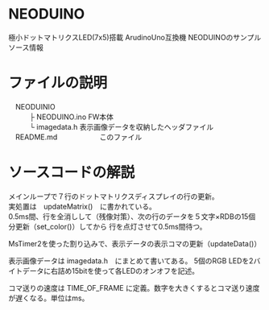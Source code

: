# NEODUINO

極小ドットマトリクスLED(7x5)搭載 ArudinoUno互換機 NEODUINOのサンプルソース情報

# ファイルの説明
　NEODUINIO  
　　　├ NEODUINO.ino   FW本体  
　　　└ imagedata.h    表示画像データを収納したヘッダファイル  
　README.md　　　　　　このファイル
 
 
 # ソースコードの解説
  メインループで７行のドットマトリクスディスプレイの行の更新。  
  実処置は　updateMatrix()　に書かれている。  
  0.5ms間、行を全消しして（残像対策）、次の行のデータを５文字×RDBの15個分更新（set_color()）してから
  行を点灯させて0.5ms間待つ。  
    
  MsTimer2を使った割り込みで、表示データの表示コマの更新（updateData()）  
  
  表示画像データは imagedata.h　にまとめて書いてある。
  5個のRGB LEDを2バイトデータに右詰め15bitを使って各LEDのオンオフを記述。  
 
  コマ送りの速度は TIME_OF_FRAME  に定義。数字を大きくするとコマ送り速度が遅くなる。単位はms。  
  
  
 
 

